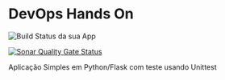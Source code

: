 # DevOps Hands On
![Build Status da sua App](https://github.com/gsgodoy/devopslab/actions/workflows/pipeline.yml/badge.svg)

[![Sonar Quality Gate Status](https://sonarcloud.io/api/project_badges/measure?project=gsgodoy_devopslab&metric=alert_status)](https://sonarcloud.io/summary/new_code?id=gsgodoy_devopslab)

Aplicação Simples em Python/Flask com teste usando Unittest
